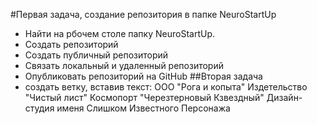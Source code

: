 #Первая задача, создание репозитория в папке NeuroStartUp
- Найти на рбочем столе папку NeuroStartUp. 
- Создать репозиторий
- Создать публичный репозиторий
- Связать локальный и удаленный репозиторий
- Опубликовать репозиторий на GitHub
##Вторая задача
- создать ветку, вставив текст:
ООО "Рога и копыта"
Издетельство "Чистый лист"
Космопорт "Черезтерновый Кзвездный"
Дизайн-студия именя Слишком Известного Персонажа
